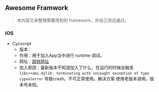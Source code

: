 ## Awesome Framwork

> 本内容又来整理需要用到的 framework。并自己测试通过。

### iOS

- Cycscript 
    - 版本：
    - 作用：用于加入App当中进行 runtime 调试。
    - 网址：[跳转网址](http://www.cycript.org/manual/#c74467d1-54d1-4d40-9c80-663c538e7896)
    - 加入原因：最新版本不知道加入了什么，在运行的时候会触发 `libc++abi.dylib: terminating with uncaught exception of type cypoolerror` 导致crash。不可正常使用。解决方案 使用老版本调用。版本号未知。